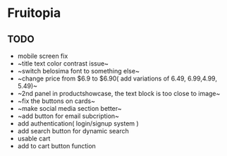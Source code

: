 # Fruitopia

## TODO
- mobile screen fix
- ~title text color contrast issue~
- ~switch belosima font to something else~
- ~change price from $6.9 to $6.90( add variations of 6.49, 6.99,4.99, 5.49)~
- ~2nd panel in productshowcase, the text block is too close to image~
- ~fix the buttons on cards~
- ~make social media section better~
- ~add button for email subcription~
- add authentication( login/signup system )
- add search button for dynamic search
- usable cart
- add to cart button function
